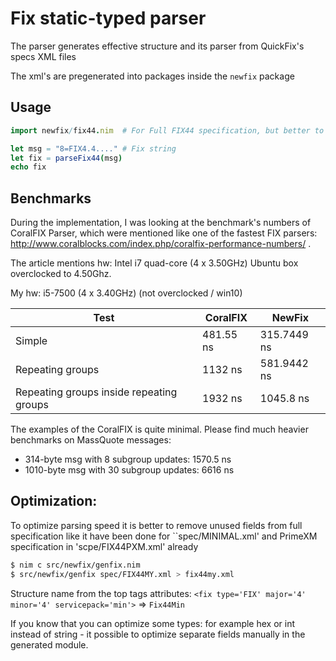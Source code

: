 # Fix static-typed parser

The parser generates effective structure and its parser from QuickFix's specs XML files

The xml's are pregenerated into packages inside the ``newfix`` package

## Usage
```nim
import newfix/fix44.nim  # For Full FIX44 specification, but better to optimize

let msg = "8=FIX4.4...." # Fix string
let fix = parseFix44(msg)
echo fix
```

## Benchmarks

During the implementation, I was looking at the benchmark's numbers of CoralFIX Parser, which were mentioned like one of the fastest FIX parsers: http://www.coralblocks.com/index.php/coralfix-performance-numbers/ .

The article mentions hw: Intel i7 quad-core (4 x 3.50GHz) Ubuntu box overclocked to 4.50Ghz.

My hw: i5-7500 (4 x 3.40GHz) (not overclocked / win10)

|  Test                                    | CoralFIX  | NewFix      |
|------------------------------------------|-----------|-------------|
| Simple                                   | 481.55 ns | 315.7449 ns |
| Repeating groups                         | 1132 ns   | 581.9442 ns |
| Repeating groups inside repeating groups | 1932 ns   | 1045.8 ns   |


The examples of the CoralFIX is quite minimal. Please find much heavier benchmarks on MassQuote messages:
- 314-byte msg with 8 subgroup updates: 1570.5 ns
- 1010-byte msg with 30 subgroup updates: 6616 ns

## Optimization:

To optimize parsing speed it is better to remove unused fields from full specification like it have been done for ``spec/MINIMAL.xml' and PrimeXM specification in 'scpe/FIX44PXM.xml' already

```bash
$ nim c src/newfix/genfix.nim
$ src/newfix/genfix spec/FIX44MY.xml > fix44my.xml
```

Structure name from the top tags attributes: ``<fix type='FIX' major='4' minor='4' servicepack='min'>`` => ``Fix44Min``

If you know that you can optimize some types: for example hex or int instead of string - it possible to optimize separate fields manually in the generated module.



